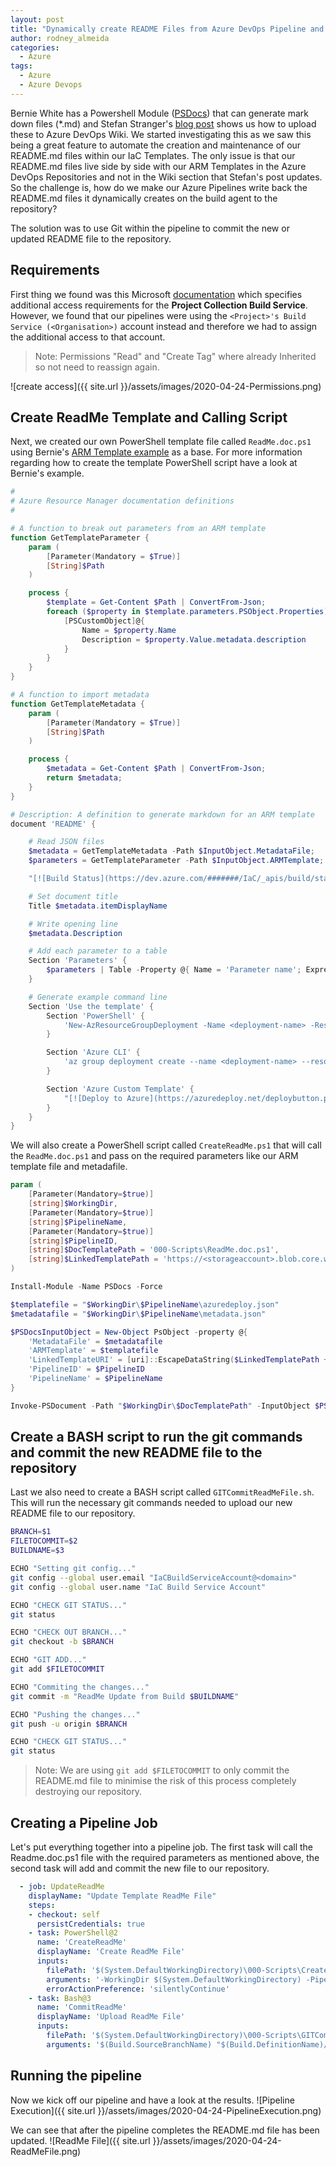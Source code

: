 ```yaml
---
layout: post
title: "Dynamically create README Files from Azure DevOps Pipeline and Commit to Repository"
author: rodney_almeida
categories:
  - Azure
tags:
  - Azure
  - Azure Devops
---
```


Bernie White has a Powershell Module ([PSDocs](https://github.com/BernieWhite/PSDocs)) that can generate mark down files (*.md) and Stefan Stranger's [blog post](https://stefanstranger.github.io/2020/04/12/CreatingAzureDevOpsWIKIPagesFromWithApipeline/) shows us how to upload these to Azure DevOps Wiki. We started investigating this as we saw this being a great feature to automate the creation and maintenance of our README.md files within our IaC Templates. The only issue is that our README.md files live side by side with our ARM Templates in the Azure DevOps Repositories and not in the Wiki section that Stefan's post updates.
So the challenge is, how do we make our Azure Pipelines write back the README.md files it dynamically creates on the build agent to the repository?

The solution was to use Git within the pipeline to commit the new or updated README file to the repository.

## Requirements

First thing we found was this Microsoft [documentation](https://docs.microsoft.com/en-us/azure/devops/pipelines/scripts/git-commands?view=azure-devops&tabs=yaml) which specifies additional access requirements for the **Project Collection Build Service**. However, we found that our pipelines were using the `<Project>'s Build Service (<Organisation>)` account instead and therefore we had to assign the additional access to that account.

> Note: Permissions "Read" and "Create Tag" where already Inherited so not need to reassign again.

![create access]({{ site.url }}/assets/images/2020-04-24-Permissions.png)

## Create ReadMe Template and Calling Script

Next, we created our own PowerShell template file called `ReadMe.doc.ps1` using Bernie's [ARM Template example](https://github.com/BernieWhite/PSDocs/blob/master/docs/scenarios/arm-template/arm-template.doc.ps1) as a base. For more information regarding how to create the template PowerShell script have a look at Bernie's example.

```powershell
#
# Azure Resource Manager documentation definitions
#

# A function to break out parameters from an ARM template
function GetTemplateParameter {
    param (
        [Parameter(Mandatory = $True)]
        [String]$Path
    )

    process {
        $template = Get-Content $Path | ConvertFrom-Json;
        foreach ($property in $template.parameters.PSObject.Properties) {
            [PSCustomObject]@{
                Name = $property.Name
                Description = $property.Value.metadata.description
            }
        }
    }
}

# A function to import metadata
function GetTemplateMetadata {
    param (
        [Parameter(Mandatory = $True)]
        [String]$Path
    )

    process {
        $metadata = Get-Content $Path | ConvertFrom-Json;
        return $metadata;
    }
}

# Description: A definition to generate markdown for an ARM template
document 'README' {

    # Read JSON files
    $metadata = GetTemplateMetadata -Path $InputObject.MetadataFile;
    $parameters = GetTemplateParameter -Path $InputObject.ARMTemplate;

    "[![Build Status](https://dev.azure.com/#######/IaC/_apis/build/status/$($InputObject.PipelineName)?branchName=Dev)](https://dev.azure.com/#######/IaC/_build/latest?definitionId=$($InputObject.PipelineID)&branchName=Dev)"

    # Set document title
    Title $metadata.itemDisplayName

    # Write opening line
    $metadata.Description

    # Add each parameter to a table
    Section 'Parameters' {
        $parameters | Table -Property @{ Name = 'Parameter name'; Expression = { $_.Name }},Description
    }

    # Generate example command line
    Section 'Use the template' {
        Section 'PowerShell' {
            'New-AzResourceGroupDeployment -Name <deployment-name> -ResourceGroupName <resource-group-name> -TemplateFile <path-to-template>' | Code powershell
        }

        Section 'Azure CLI' {
            'az group deployment create --name <deployment-name> --resource-group <resource-group-name> --template-file <path-to-template>' | Code text
        }

        Section 'Azure Custom Template' {
            "[![Deploy to Azure](https://azuredeploy.net/deploybutton.png)](https://portal.azure.com/#create/Microsoft.Template/uri/$($InputObject.LinkedTemplateURI))"
        }
    }
}
```

We will also create a PowerShell script called `CreateReadMe.ps1` that will call the `ReadMe.doc.ps1` and pass on the required parameters like our ARM template file and metadafile.

```powershell
param (
	[Parameter(Mandatory=$true)]
    [string]$WorkingDir,
    [Parameter(Mandatory=$true)]
    [string]$PipelineName,
    [Parameter(Mandatory=$true)]
    [string]$PipelineID,
    [string]$DocTemplatePath = '000-Scripts\ReadMe.doc.ps1',
    [string]$LinkedTemplatePath = 'https://<storageaccount>.blob.core.windows.net/arm/'
)

Install-Module -Name PSDocs -Force

$templatefile = "$WorkingDir\$PipelineName\azuredeploy.json"
$metadatafile = "$WorkingDir\$PipelineName\metadata.json"

$PSDocsInputObject = New-Object PsObject -property @{
    'MetadataFile' = $metadatafile
    'ARMTemplate' = $templatefile
    'LinkedTemplateURI' = [uri]::EscapeDataString($LinkedTemplatePath + $PipelineName +"/azuredeploy.json")
    'PipelineID' = $PipelineID
    'PipelineName' = $PipelineName
}

Invoke-PSDocument -Path "$WorkingDir\$DocTemplatePath" -InputObject $PSDocsInputObject -OutputPath "$WorkingDir\$PipelineName" -Instance README
```

## Create a BASH script to run the git commands and commit the new README file to the repository

Last we also need to create a BASH script called `GITCommitReadMeFile.sh`. This will run the necessary git commands needed to upload our new README file to our repository.

```bash
BRANCH=$1
FILETOCOMMIT=$2
BUILDNAME=$3

ECHO "Setting git config..."
git config --global user.email "IaCBuildServiceAccount@<domain>"
git config --global user.name "IaC Build Service Account"

ECHO "CHECK GIT STATUS..."
git status

ECHO "CHECK OUT BRANCH..."
git checkout -b $BRANCH

ECHO "GIT ADD..."
git add $FILETOCOMMIT

ECHO "Commiting the changes..."
git commit -m "ReadMe Update from Build $BUILDNAME"

ECHO "Pushing the changes..."
git push -u origin $BRANCH

ECHO "CHECK GIT STATUS..."
git status
```

> Note: We are using `git add $FILETOCOMMIT` to only commit the README.md file to minimise the risk of this process completely destroying our repository.

## Creating a Pipeline Job

Let's put everything together into a pipeline job. The first task will call the Readme.doc.ps1 file with the required parameters as mentioned above, the second task will add and commit the new file to our repository.

```yml
  - job: UpdateReadMe
    displayName: "Update Template ReadMe File"
    steps:
    - checkout: self
      persistCredentials: true
    - task: PowerShell@2
      name: 'CreateReadMe'
      displayName: 'Create ReadMe File'
      inputs:
        filePath: '$(System.DefaultWorkingDirectory)\000-Scripts\CreateReadMe.ps1'
        arguments: '-WorkingDir $(System.DefaultWorkingDirectory) -PipelineName $(Build.DefinitionName) -PipelineID $(System.DefinitionId) -DocTemplatePath 000-Scripts\ReadMe.doc.ps1 -LinkedTemplatePath $(LinkedTemplatePrefix)'
        errorActionPreference: 'silentlyContinue'
    - task: Bash@3
      name: 'CommitReadMe'
      displayName: 'Upload ReadMe File'
      inputs:
        filePath: '$(System.DefaultWorkingDirectory)\000-Scripts\GITCommitReadMeFile.sh'
        arguments: '$(Build.SourceBranchName) "$(Build.DefinitionName)/README.md" $(Build.BuildNumber)'
```

## Running the pipeline

Now we kick off our pipeline and have a look at the results.
![Pipeline Execution]({{ site.url }}/assets/images/2020-04-24-PipelineExecution.png)

We can see that after the pipeline completes the README.md file has been updated.
![ReadMe File]({{ site.url }}/assets/images/2020-04-24-ReadMeFile.png)
